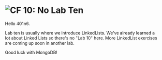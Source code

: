 # ![CF](http://i.imgur.com/7v5ASc8.png) 10: No Lab Ten
Hello 401n6.

Lab ten is usually where we introduce LinkedLists. We've already learned a lot
about Linked Lists so there's no "Lab 10" here. More LinkedList exercises are
coming up soon in another lab.

Good luck with MongoDB!
